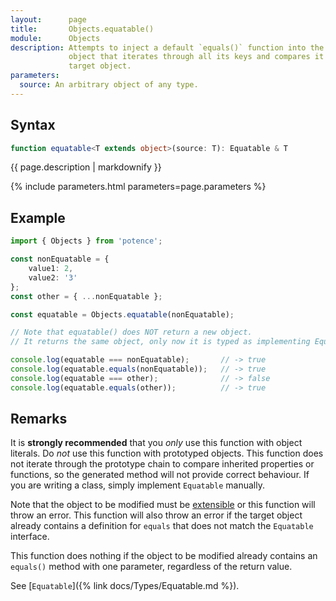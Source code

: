```yaml
---
layout:      page
title:       Objects.equatable()
module:      Objects
description: Attempts to inject a default `equals()` function into the specified
             object that iterates through all its keys and compares it with the
             target object.
parameters:
  source: An arbitrary object of any type.
---
```

## Syntax

```ts
function equatable<T extends object>(source: T): Equatable & T
```

<p class="description">{{ page.description | markdownify }}</p>
{% include parameters.html parameters=page.parameters %}

## Example

```ts
import { Objects } from 'potence';

const nonEquatable = {
    value1: 2,
    value2: '3'
};
const other = { ...nonEquatable };

const equatable = Objects.equatable(nonEquatable);

// Note that equatable() does NOT return a new object.
// It returns the same object, only now it is typed as implementing Equatable.

console.log(equatable === nonEquatable);       // -> true
console.log(equatable.equals(nonEquatable));   // -> true
console.log(equatable === other);              // -> false
console.log(equatable.equals(other));          // -> true
```

## Remarks

It is **strongly recommended** that you *only* use this function with object
literals. Do *not* use this function with prototyped objects. This function does
not iterate through the prototype chain to compare inherited properties or
functions, so the generated method will not provide correct behaviour. If you
are writing a class, simply implement `Equatable` manually.

Note that the object to be modified must be
[extensible](https://developer.mozilla.org/en-US/docs/Web/JavaScript/Reference/Global_Objects/Object/isExtensible)
or this function will throw an error. This function will also throw an error if
the target object already contains a definition for `equals` that does not match
the `Equatable` interface.

This function does nothing if the object to be modified already contains an
`equals()` method with one parameter, regardless of the return value.

See [`Equatable`]({% link docs/Types/Equatable.md %}).
